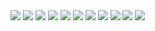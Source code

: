 
<img src="https://github.com/iondodon/UTM_DB/blob/master/Lab3-universitatea/img/m1.png"/>
<img src="https://github.com/iondodon/UTM_DB/blob/master/Lab3-universitatea/img/m2.png"/>
<img src="https://github.com/iondodon/UTM_DB/blob/master/Lab3-universitatea/img/m3.png"/>
<img src="https://github.com/iondodon/UTM_DB/blob/master/Lab3-universitatea/img/m4.png"/>
<img src="https://github.com/iondodon/UTM_DB/blob/master/Lab3-universitatea/img/m5.png"/>
<img src="https://github.com/iondodon/UTM_DB/blob/master/Lab3-universitatea/img/m6.png"/>
<img src="https://github.com/iondodon/UTM_DB/blob/master/Lab3-universitatea/img/m7.png"/>
<img src="https://github.com/iondodon/UTM_DB/blob/master/Lab3-universitatea/img/m8.png"/>
<img src="https://github.com/iondodon/UTM_DB/blob/master/Lab3-universitatea/img/m9.png"/>
<img src="https://github.com/iondodon/UTM_DB/blob/master/Lab3-universitatea/img/m10.png"/>
<img src="https://github.com/iondodon/UTM_DB/blob/master/Lab3-universitatea/img/m11.png"/>